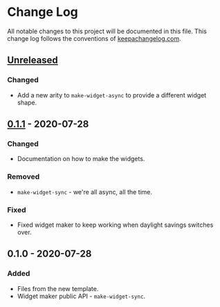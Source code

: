 # Change Log
All notable changes to this project will be documented in this file. This change log follows the conventions of [keepachangelog.com](http://keepachangelog.com/).

## [Unreleased]
### Changed
- Add a new arity to `make-widget-async` to provide a different widget shape.

## [0.1.1] - 2020-07-28
### Changed
- Documentation on how to make the widgets.

### Removed
- `make-widget-sync` - we're all async, all the time.

### Fixed
- Fixed widget maker to keep working when daylight savings switches over.

## 0.1.0 - 2020-07-28
### Added
- Files from the new template.
- Widget maker public API - `make-widget-sync`.

[Unreleased]: https://github.com/your-name/kakuro-server/compare/0.1.1...HEAD
[0.1.1]: https://github.com/your-name/kakuro-server/compare/0.1.0...0.1.1
